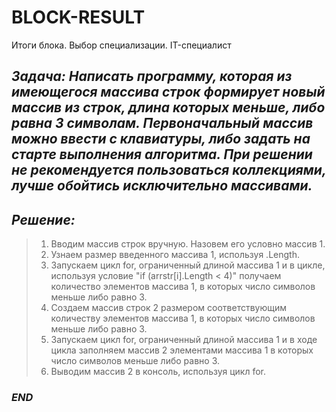 # BLOCK-RESULT
Итоги блока. Выбор специализации. IT-специалист

## ***Задача: Написать программу, которая из имеющегося массива строк формирует новый массив из строк, длина которых меньше, либо равна 3 символам. Первоначальный массив можно ввести с клавиатуры, либо задать на старте выполнения алгоритма. При решении не рекомендуется пользоваться коллекциями, лучше обойтись исключительно массивами.***

## *Решение:*
>1. Вводим массив строк вручную. Назовем его условно массив 1.
>1. Узнаем размер введенного массива 1, используя .Length.
>1. Запускаем цикл for, ограниченный длиной массива 1 и в цикле, используя условие "if (arrstr[i].Length < 4)" получаем количество элементов массива 1, в которых число символов меньше либо равно 3.
>2. Создаем массив строк 2 размером соответствующим количеству элементов массива 1, в которых число символов меньше либо равно 3.
>3. Запускаем цикл for,  ограниченный длиной массива 1 и в ходе цикла заполняем массив 2 элементами массива 1 в которых число символов меньше либо равно 3.
>4. Выводим массив 2 в консоль, используя цикл for.
### *END*
